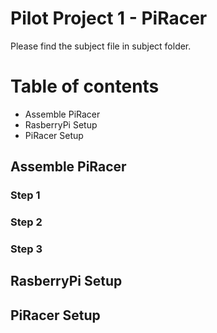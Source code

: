 # Pilot Project 1 - PiRacer
Please find the subject file in subject folder.
# Table of contents
- Assemble PiRacer
- RasberryPi Setup
- PiRacer Setup
## Assemble PiRacer
### Step 1
### Step 2
### Step 3
## RasberryPi Setup
## PiRacer Setup
